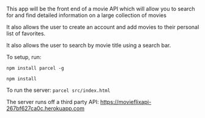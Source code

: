 This app will be the front end of a movie API which will allow you to search for and find detailed information on a large collection of movies

It also allows the user to create an account and add movies to their personal list of favorites.

It also allows the user to search by movie title using a search bar.

To setup, run:

`npm install parcel -g`

`npm install`

To run the server: `parcel src/index.html`

The server runs off a third party API: https://movieflixapi-267bf627ca0c.herokuapp.com
